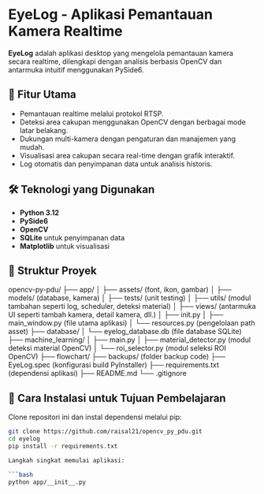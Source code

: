 # EyeLog - Aplikasi Pemantauan Kamera Realtime

**EyeLog** adalah aplikasi desktop yang mengelola pemantauan kamera secara realtime, dilengkapi dengan analisis berbasis OpenCV dan antarmuka intuitif menggunakan PySide6.

## 📌 Fitur Utama
- Pemantauan realtime melalui protokol RTSP.
- Deteksi area cakupan menggunakan OpenCV dengan berbagai mode latar belakang.
- Dukungan multi-kamera dengan pengaturan dan manajemen yang mudah.
- Visualisasi area cakupan secara real-time dengan grafik interaktif.
- Log otomatis dan penyimpanan data untuk analisis historis.

## 🛠️ Teknologi yang Digunakan
- **Python 3.12**
- **PySide6**
- **OpenCV**
- **SQLite** untuk penyimpanan data
- **Matplotlib** untuk visualisasi

## 📂 Struktur Proyek
opencv-py-pdu/
├── app/
│ ├── assets/ (font, ikon, gambar)
│ ├── models/ (database, kamera)
│ ├── tests/ (unit testing)
│ ├── utils/ (modul tambahan seperti log, scheduler, deteksi material)
│ ├── views/ (antarmuka UI seperti tambah kamera, detail kamera, dll.)
│ ├── init.py
│ ├── main_window.py (file utama aplikasi)
│ └── resources.py (pengelolaan path asset)
├── database/
│ └── eyelog_database.db (file database SQLite)
├── machine_learning/
│ ├── main.py
│ ├── material_detector.py (modul deteksi material OpenCV)
│ └── roi_selector.py (modul seleksi ROI OpenCV)
├── flowchart/
├── backups/ (folder backup code)
├── EyeLog.spec (konfigurasi build PyInstaller)
├── requirements.txt (dependensi aplikasi)
├── README.md
└── .gitignore

## 🚀 Cara Instalasi untuk Tujuan Pembelajaran
Clone repositori ini dan instal dependensi melalui pip:

```bash
git clone https://github.com/raisal21/opencv_py_pdu.git
cd eyelog
pip install -r requirements.txt

Langkah singkat memulai aplikasi:

```bash
python app/__init__.py



